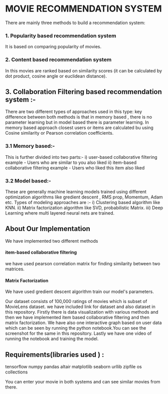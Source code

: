 # MOVIE RECOMMENDATION SYSTEM
There are mainly three methods to build a recommendation system:
### 1. Popularity based recommendation system
It is based on comparing popularity of movies. 
### 2. Content based recommendation system
In this movies are ranked based on similarity scores (it can be calculated by dot product, cosine angle or euclidean distance).
## 3. Collaboration Filtering based recommendation system :-
There are two different types of approaches used in this type:
key difference between both methods is that in memory based , there is no parameter learning but in model based there is parameter learning. In memory based approach closest users or items are calculated bu using Cosine similarity or Pearson correlation coefficients.
### 3.1 Memory based:-
This is further divided into two parts:-
i) user-based collaborative filtering
example - Users who are similar to you also liked
ii) item-based collaborative filtering
example - Users who liked this item also liked
### 3.2 Model based:-
These are generally machine learning models trained using different optimization algorithms like gredient descent , RMS prop, Momentum, Adam etc.
Types of modeling approaches are :-
i) Clustering based algorithm like KNN.
ii) Matrix factorization algorithm like SVD, probabilistic Matrix.
iii) Deep Learning where multi layered neural nets are trained.


## About Our Implementation
We have implemented two different methods
#### item-based collaborative filtering
we have used pearson correlation matrix for finding similarity between two matrices.
#### Matrix Factorization
We have used gredient descent algorithm train our model's parameters.


 Our dataset consists of 100,000 ratings of movies which is subset of MovieLens dataset. we have included link for dataset and also dataset in this repository.
 Firstly there is data visualization with various methods and then we have implemented item based collaborative filtering and then matrix factorization.
 We have also one interactive graph based on user data which can be seen by running the python notebook.You can see the screenshot for the same in this repository.
 Lastly we have one video of running the notebook and training the model.

 ## Requirements(libraries used ) :
 tensorflow
 numpy
 pandas
 altair
 matplotlib
 seaborn
urllib
zipfile
os
collections
 
 You can enter your movie in both systems and can see similar movies from there.